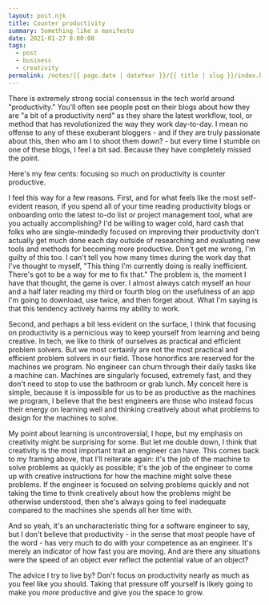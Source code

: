 ```yaml
---
layout: post.njk
title: Counter productivity
summary: Something like a manifesto
date: 2021-01-27 8:00:00
tags:
  - post
  - business
  - creativity
permalink: /notes/{{ page.date | dateYear }}/{{ title | slug }}/index.html
---
```


There is extremely strong social consensus in the tech world around "productivity." You'll often see people post on their blogs about how they are "a bit of a productivity nerd" as they share the latest workflow, tool, or method that has revolutionized the way they work day-to-day. I mean no offense to any of these exuberant bloggers - and if they are truly passionate about this, then who am I to shoot them down? - but every time I stumble on one of these blogs, I feel a bit sad. Because they have completely missed the point.

Here's my few cents: focusing so much on productivity is counter productive. 

I feel this way for a few reasons. First, and for what feels like the most self-evident reason, if you spend all of your time reading productivity blogs or onboarding onto the latest to-do list or project management tool, what are you actually accomplishing? I'd be willing to wager cold, hard cash that folks who are single-mindedly focused on improving their productivity don't actually get much done each day outside of researching and evaluating new tools and methods for becoming more productive. Don't get me wrong, I'm guilty of this too. I can't tell you how many times during the work day that I've thought to myself, "This thing I'm currently doing is really inefficient. There's got to be a way for me to fix that." The problem is, the moment I have that thought, the game is over. I almost always catch myself an hour and a half later reading my third or fourth blog on the usefulness of an app I'm going to download, use twice, and then forget about. What I'm saying is that this tendency actively harms my ability to work.

Second, and perhaps a bit less evident on the surface, I think that focusing on productivity is a pernicious way to keep yourself from learning and being creative. In tech, we like to think of ourselves as practical and efficient problem solvers. But we most certainly are not the most practical and efficient problem solvers in our field. Those honorifics are reserved for the machines we program. No engineer can churn through their daily tasks like a machine can. Machines are singularly focused, extremely fast, and they don't need to stop to use the bathroom or grab lunch. My conceit here is simple, because it is impossible for us to be as productive as the machines we program, I believe that the best engineers are those who instead focus their energy on learning well and thinking creatively about what problems to design for the machines to solve. 

My point about learning is uncontroversial, I hope, but my emphasis on creativity might be surprising for some. But let me double down, I think that creativity is the most important trait an engineer can have. This comes back to my framing above, that I'll reiterate again: it's the job of the machine to solve problems as quickly as possible; it's the job of the engineer to come up with creative instructions for how the machine might solve these problems. If the engineer is focused on solving problems quickly and not taking the time to think creatively about how the problems might be otherwise understood, then she's always going to feel inadequate compared to the machines she spends all her time with.

And so yeah, it's an uncharacteristic thing for a software engineer to say, but I don't believe that productivity - in the sense that most people have of the word - has very much to do with your competence as an engineer. It's merely an indicator of how fast you are moving. And are there any situations were the speed of an object ever reflect the potential value of an object?

The advice I try to live by? Don't focus on productivity nearly as much as you feel like you should. Taking that pressure off yourself is likely going to make you _more_ productive and give you the space to grow.